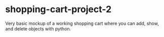 # shopping-cart-project-2
Very basic mockup of a working shopping cart where you can add, show, and delete objects with python. 
